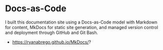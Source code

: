 # Docs-as-Code

I built this documentation site using a Docs-as-Code model with Markdown for content, MkDocs for static site generation, and managed version control and deployment through GitHub and Git Bash.
* https://ryanabrego.github.io/MkDocs/?
